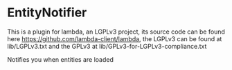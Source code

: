 # EntityNotifier
This is a plugin for lambda, an LGPLv3 project, its source code can be found here https://github.com/lambda-client/lambda, the LGPLv3 can be found at lib/LGPLv3.txt and the GPLv3 at lib/GPLv3-for-LGPLv3-compliance.txt

Notifies you when entities are loaded
